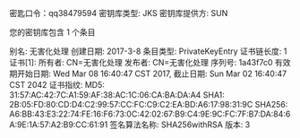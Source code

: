 密匙口令：qq38479594
密钥库类型: JKS
密钥库提供方: SUN

您的密钥库包含 1 个条目

别名: 无害化处理
创建日期: 2017-3-8
条目类型: PrivateKeyEntry
证书链长度: 1
证书[1]:
所有者: CN=无害化处理
发布者: CN=无害化处理
序列号: 1a43f7c0
有效期开始日期: Wed Mar 08 16:40:47 CST 2017, 截止日期: Sun Mar 02 16:40:47 CST 2042
证书指纹:
         MD5: 31:57:AC:42:7C:A1:59:AF:38:AC:1C:06:CA:BA:DA:A4
         SHA1: 2B:05:FD:80:CD:D4:C2:99:57:CC:FC:C9:C2:EA:BD:A6:17:98:31:9C
         SHA256: A6:BB:43:E3:22:74:FE:16:F6:73:0C:42:02:67:B9:C4:9E:9C:FC:7F:B7:DA:84:6A:9E:1A:57:A2:B9:CC:61:91
         签名算法名称: SHA256withRSA
         版本: 3
